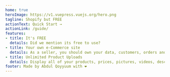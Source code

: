 ```yaml
---
home: true
heroImage: https://v1.vuepress.vuejs.org/hero.png
tagline: Shopify but FREE
actionText: Quick Start →
actionLink: /guide/
features:
- title: It's FREE
  details: Did we mention its free to use?
- title: Your own e-Commerce site
  details: As a seller, you should own your data, customers, orders and be able to offer more convenience to your customers
- title: Unlimited Product Uploads
  details: Display all of your products, prices, pictures, videos, descriptions, variants, etc as much as you want.
footer: Made by Abdul Qoyyuum with ❤️
---
```

